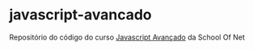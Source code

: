# javascript-avancado
Repositório do código do curso [Javascript Avançado](https://www.schoolofnet.com/curso-javascript-avancado) da School Of Net
